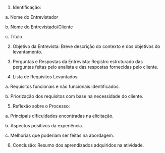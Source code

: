 1. Identificação:

a. Nome do Entrevistador

b. Nome do Entrevistado/Cliente

c. Título

2. Objetivo da Entrevista: Breve descrição do contexto e dos objetivos do levantamento.

3. Perguntas e Respostas da Entrevista: Registro estruturado das perguntas feitas pelo analista e das respostas fornecidas pelo cliente.

4. Lista de Requisitos Levantados:

a. Requisitos funcionais e não funcionais identificados.

b. Priorização dos requisitos com base na necessidade do cliente.

5. Reflexão sobre o Processo:

a. Principais dificuldades encontradas na elicitação.

b. Aspectos positivos da experiência.

c. Melhorias que poderiam ser feitas na abordagem.

6. Conclusão: Resumo dos aprendizados adquiridos na atividade.
